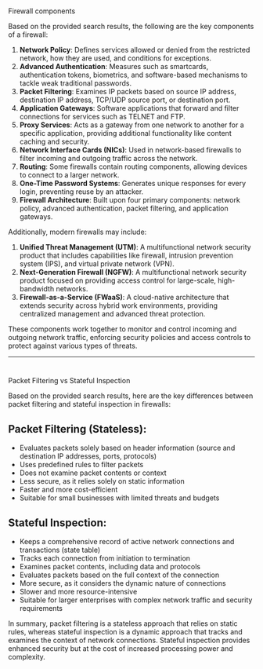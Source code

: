# 

Firewall components

Based on the provided search results, the following are the key components of a firewall:

1. **Network Policy**: Defines services allowed or denied from the restricted network, how they are used, and conditions for exceptions.
2. **Advanced Authentication**: Measures such as smartcards, authentication tokens, biometrics, and software-based mechanisms to tackle weak traditional passwords.
3. **Packet Filtering**: Examines IP packets based on source IP address, destination IP address, TCP/UDP source port, or destination port.
4. **Application Gateways**: Software applications that forward and filter connections for services such as TELNET and FTP.
5. **Proxy Services**: Acts as a gateway from one network to another for a specific application, providing additional functionality like content caching and security.
6. **Network Interface Cards (NICs)**: Used in network-based firewalls to filter incoming and outgoing traffic across the network.
7. **Routing**: Some firewalls contain routing components, allowing devices to connect to a larger network.
8. **One-Time Password Systems**: Generates unique responses for every login, preventing reuse by an attacker.
9. **Firewall Architecture**: Built upon four primary components: network policy, advanced authentication, packet filtering, and application gateways.

Additionally, modern firewalls may include:

1. **Unified Threat Management (UTM)**: A multifunctional network security product that includes capabilities like firewall, intrusion prevention system (IPS), and virtual private network (VPN).
2. **Next-Generation Firewall (NGFW)**: A multifunctional network security product focused on providing access control for large-scale, high-bandwidth networks.
3. **Firewall-as-a-Service (FWaaS)**: A cloud-native architecture that extends security across hybrid work environments, providing centralized management and advanced threat protection.

These components work together to monitor and control incoming and outgoing network traffic, enforcing security policies and access controls to protect against various types of threats.

---
# 

Packet Filtering vs Stateful Inspection

Based on the provided search results, here are the key differences between packet filtering and stateful inspection in firewalls:

## Packet Filtering (Stateless):

- Evaluates packets solely based on header information (source and destination IP addresses, ports, protocols)
- Uses predefined rules to filter packets
- Does not examine packet contents or context
- Less secure, as it relies solely on static information
- Faster and more cost-efficient
- Suitable for small businesses with limited threats and budgets

## Stateful Inspection:

- Keeps a comprehensive record of active network connections and transactions (state table)
- Tracks each connection from initiation to termination
- Examines packet contents, including data and protocols
- Evaluates packets based on the full context of the connection
- More secure, as it considers the dynamic nature of connections
- Slower and more resource-intensive
- Suitable for larger enterprises with complex network traffic and security requirements

In summary, packet filtering is a stateless approach that relies on static rules, whereas stateful inspection is a dynamic approach that tracks and examines the context of network connections. Stateful inspection provides enhanced security but at the cost of increased processing power and complexity.